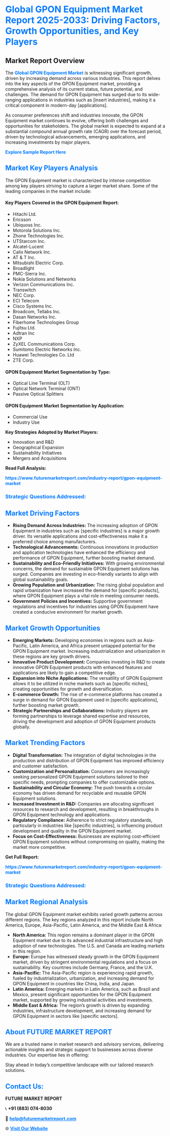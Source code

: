<h1 style="color: #007BFF;">Global GPON Equipment Market Report 2025-2033: Driving Factors, Growth Opportunities, and Key Players</h1>

<section id="overview">
<h2>Market Report Overview</h2>
<p>The <a href="https://www.futuremarketreport.com/industry-report/gpon-equipment-market" style="color: #007BFF; text-decoration: none;"><strong>Global GPON Equipment Market</strong></a> is witnessing significant growth, driven by increasing demand across various industries. This report delves into the key aspects of the GPON Equipment market, providing a comprehensive analysis of its current status, future potential, and challenges. The demand for GPON Equipment has surged due to its wide-ranging applications in industries such as [insert industries], making it a critical component in modern-day [applications].</p>
<p>As consumer preferences shift and industries innovate, the GPON Equipment market continues to evolve, offering both challenges and opportunities for stakeholders. The global market is expected to expand at a substantial compound annual growth rate (CAGR) over the forecast period, driven by technological advancements, emerging applications, and increasing investments by major players.</p>
</section>

<section id="overview">
<p><a href="https://www.futuremarketreport.com/request-sample/reportId=57825" style="color: #007BFF; text-decoration: none;"><strong>Explore Sample Report Here</strong></a></p>
</section>

<section id="key-players">
<h2 style="color: #007BFF;">Market Key Players Analysis</h2>
<p>The GPON Equipment market is characterized by intense competition among key players striving to capture a larger market share. Some of the leading companies in the market include:</p>
<h4>Key Players Covered in the GPON Equipment Report:</h4>
<ul><li>Hitachi Ltd.</li><li>Ericsson</li><li>Ubiquoss Inc.</li><li>Motorola Solutions Inc.</li><li>Zhone Technologies Inc.</li><li>UTStarcom Inc.</li><li>Alcatel-Lucent</li><li>Calix Network Inc.</li><li>AT &amp; T Inc.</li><li>Mitsubishi Electric Corp.</li><li>Broadlight</li><li>PMC-Sierra Inc.</li><li>Nokia Solutions and Networks</li><li>Verizon Communications Inc.</li><li>Transwitch</li><li>NEC Corp.</li><li>ECI Telecom</li><li>Cisco Systems Inc.</li><li>Broadcom, Tellabs Inc.</li><li>Dasan Networks Inc.</li><li>Fiberhome Technologies Group</li><li>Fujitsu Ltd.</li><li>Adtran Inc</li><li>NXP</li><li>ZyXEL Communications Corp.</li><li>Sumitomo Electric Networks Inc.</li><li>Huawei Technologies Co. Ltd</li><li>ZTE Corp.</li></ul>
<h4>GPON Equipment Market Segmentation by Type:</h4>
<ul><li>Optical Line Terminal (OLT)</li><li>Optical Network Terminal (ONT)</li><li>Passive Optical Splitters</li></ul>

<h4>GPON Equipment Market Segmentation by Application:</h4>
<ul><li>Commercial Use</li><li>Industry Use</li></ul>
<p><strong>Key Strategies Adopted by Market Players:</strong></p>
<ul>
<li>Innovation and R&D</li>
<li>Geographical Expansion</li>
<li>Sustainability Initiatives</li>
<li>Mergers and Acquisitions</li>
</ul>
</section>

<section>
<p><strong>Read Full Analysis: </strong></p><a href="https://www.futuremarketreport.com/industry-report/gpon-equipment-market" style="color: #007BFF; text-decoration: none;"><strong>https://www.futuremarketreport.com/industry-report/gpon-equipment-market</strong></a>
<h3 style="color: #007BFF;">Strategic Questions Addressed:</h3>
</section>

<section id="driving-factors">
<h2 style="color: #007BFF;">Market Driving Factors</h2>
<ul>
<li><strong>Rising Demand Across Industries:</strong> The increasing adoption of GPON Equipment in industries such as [specific industries] is a major growth driver. Its versatile applications and cost-effectiveness make it a preferred choice among manufacturers.</li>
<li><strong>Technological Advancements:</strong> Continuous innovations in production and application technologies have enhanced the efficiency and performance of GPON Equipment, further boosting market demand.</li>
<li><strong>Sustainability and Eco-Friendly Initiatives:</strong> With growing environmental concerns, the demand for sustainable GPON Equipment solutions has surged. Companies are investing in eco-friendly variants to align with global sustainability goals.</li>
<li><strong>Growing Population and Urbanization:</strong> The rising global population and rapid urbanization have increased the demand for [specific products], where GPON Equipment plays a vital role in meeting consumer needs.</li>
<li><strong>Government Policies and Incentives:</strong> Supportive government regulations and incentives for industries using GPON Equipment have created a conducive environment for market growth.</li>
</ul>
</section>

<section id="growth-opportunities">
<h2 style="color: #007BFF;">Market Growth Opportunities</h2>
<ul>
<li><strong>Emerging Markets:</strong> Developing economies in regions such as Asia-Pacific, Latin America, and Africa present untapped potential for the GPON Equipment market. Increasing industrialization and urbanization in these regions are key growth drivers.</li>
<li><strong>Innovative Product Development:</strong> Companies investing in R&D to create innovative GPON Equipment products with enhanced features and applications are likely to gain a competitive edge.</li>
<li><strong>Expansion into Niche Applications:</strong> The versatility of GPON Equipment allows it to be utilized in niche markets such as [specific niches], creating opportunities for growth and diversification.</li>
<li><strong>E-commerce Growth:</strong> The rise of e-commerce platforms has created a surge in demand for GPON Equipment used in [specific applications], further boosting market growth.</li>
<li><strong>Strategic Partnerships and Collaborations:</strong> Industry players are forming partnerships to leverage shared expertise and resources, driving the development and adoption of GPON Equipment products globally.</li>
</ul>
</section>

<section id="trending-factors">
<h2 style="color: #007BFF;">Market Trending Factors</h2>
<ul>
<li><strong>Digital Transformation:</strong> The integration of digital technologies in the production and distribution of GPON Equipment has improved efficiency and customer satisfaction.</li>
<li><strong>Customization and Personalization:</strong> Consumers are increasingly seeking personalized GPON Equipment solutions tailored to their specific needs, prompting companies to offer customizable options.</li>
<li><strong>Sustainability and Circular Economy:</strong> The push towards a circular economy has driven demand for recyclable and reusable GPON Equipment solutions.</li>
<li><strong>Increased Investment in R&D:</strong> Companies are allocating significant resources to research and development, resulting in breakthroughs in GPON Equipment technology and applications.</li>
<li><strong>Regulatory Compliance:</strong> Adherence to strict regulatory standards, particularly in industries like [specific industries], is influencing product development and quality in the GPON Equipment market.</li>
<li><strong>Focus on Cost-Effectiveness:</strong> Businesses are exploring cost-efficient GPON Equipment solutions without compromising on quality, making the market more competitive.</li>
</ul>
</section>

<section>
<p><strong>Get Full Report: </strong></p><a href="https://www.futuremarketreport.com/industry-report/gpon-equipment-market" style="color: #007BFF; text-decoration: none;"><strong>https://www.futuremarketreport.com/industry-report/gpon-equipment-market</strong></a>
<h3 style="color: #007BFF;">Strategic Questions Addressed:</h3>
</section>


<section id="regional-analysis">
<h2 style="color: #007BFF;">Market Regional Analysis</h2>
<p>The global GPON Equipment market exhibits varied growth patterns across different regions. The key regions analyzed in this report include North America, Europe, Asia-Pacific, Latin America, and the Middle East & Africa:</p>
<ul>
<li><strong>North America:</strong> This region remains a dominant player in the GPON Equipment market due to its advanced industrial infrastructure and high adoption of new technologies. The U.S. and Canada are leading markets in this region.</li>
<li><strong>Europe:</strong> Europe has witnessed steady growth in the GPON Equipment market, driven by stringent environmental regulations and a focus on sustainability. Key countries include Germany, France, and the U.K.</li>
<li><strong>Asia-Pacific:</strong> The Asia-Pacific region is experiencing rapid growth, fueled by industrialization, urbanization, and increasing demand for GPON Equipment in countries like China, India, and Japan.</li>
<li><strong>Latin America:</strong> Emerging markets in Latin America, such as Brazil and Mexico, present significant opportunities for the GPON Equipment market, supported by growing industrial activities and investments.</li>
<li><strong>Middle East & Africa:</strong> The region’s growth is driven by expanding industries, infrastructure development, and increasing demand for GPON Equipment in sectors like [specific sectors].</li>
</ul>
</section>

<footer>
<h2 style="color: #007BFF;">About FUTURE MARKET REPORT</h2>
<p>We are a trusted name in market research and advisory services, delivering actionable insights and strategic support to businesses across diverse industries. Our expertise lies in offering:</p>

<p>Stay ahead in today’s competitive landscape with our tailored research solutions.</p>

<h2 style="color: #007BFF;">Contact Us:</h2>
<p><strong>FUTURE MARKET REPORT</strong></p>
<p>📞 <strong>+91 (883) 074-8030</strong></p>
<p>📧 <strong><a href="mailto:help@futuremarketreport.com" style="color: #007BFF;">help@futuremarketreport.com</a></strong></p>
<p>🌐 <strong><a href="https://www.futuremarketreport.com/" style="color: #007BFF;">Visit Our Website</a></strong></p>
</footer>